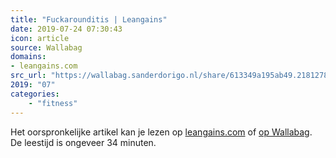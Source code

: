 ```yaml
---
title: "Fuckarounditis | Leangains"
date: 2019-07-24 07:30:43
icon: article
source: Wallabag
domains:
- leangains.com
src_url: "https://wallabag.sanderdorigo.nl/share/613349a195ab49.21812785"
2019: "07"
categories:
    - "fitness"
---
```

Het oorspronkelijke artikel kan je lezen op [leangains.com](https://leangains.com/fuckarounditis/) of [op Wallabag](https://wallabag.sanderdorigo.nl/share/613349a195ab49.21812785). De leestijd is ongeveer 34 minuten.